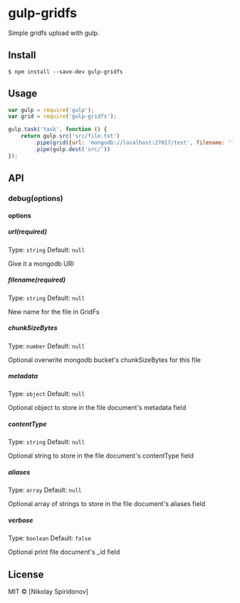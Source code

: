 # gulp-gridfs
Simple gridfs upload with gulp.

## Install

```
$ npm install --save-dev gulp-gridfs
```


## Usage

```js
var gulp = require('gulp');
var grid = require('gulp-gridfs');

gulp.task('task', function () {
    return gulp.src('src/file.txt')
        .pipe(grid({url: 'mongodb://localhost:27017/test', filename: 'file.txt'}))
		.pipe(gulp.dest('src/'))
});
```
## API

### debug(options)

#### options

##### url(required)

Type: `string`
Default: `null`

Give it a mongodb URI

##### filename(required)

Type: `string`
Default: `null`

New name for the file in GridFs

##### chunkSizeBytes

Type: `number`
Default: `null`

Optional overwrite mongodb bucket's chunkSizeBytes for this file

##### metadata

Type: `object`
Default: `null`

Optional object to store in the file document's metadata field

##### contentType

Type: `string`
Default: `null`

Optional string to store in the file document's contentType field

##### aliases

Type: `array`
Default: `null`

Optional array of strings to store in the file document's aliases field

##### verbose

Type: `boolean`
Default: `false`

Optional print file document's _id field

## License

MIT © [Nikolay Spiridonov]
